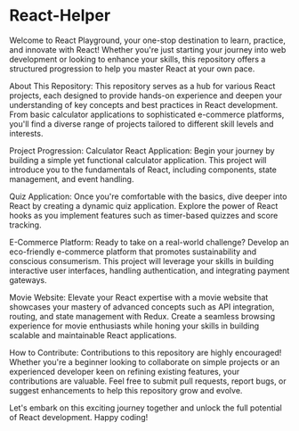 # React-Helper
Welcome to React Playground, your one-stop destination to learn, practice, and innovate with React! Whether you're just starting your journey into web development or looking to enhance your skills, this repository offers a structured progression to help you master React at your own pace.

About This Repository:
This repository serves as a hub for various React projects, each designed to provide hands-on experience and deepen your understanding of key concepts and best practices in React development. From basic calculator applications to sophisticated e-commerce platforms, you'll find a diverse range of projects tailored to different skill levels and interests.

Project Progression:
Calculator React Application: Begin your journey by building a simple yet functional calculator application. This project will introduce you to the fundamentals of React, including components, state management, and event handling.

Quiz Application: Once you're comfortable with the basics, dive deeper into React by creating a dynamic quiz application. Explore the power of React hooks as you implement features such as timer-based quizzes and score tracking.

E-Commerce Platform: Ready to take on a real-world challenge? Develop an eco-friendly e-commerce platform that promotes sustainability and conscious consumerism. This project will leverage your skills in building interactive user interfaces, handling authentication, and integrating payment gateways.

Movie Website: Elevate your React expertise with a movie website that showcases your mastery of advanced concepts such as API integration, routing, and state management with Redux. Create a seamless browsing experience for movie enthusiasts while honing your skills in building scalable and maintainable React applications.

How to Contribute:
Contributions to this repository are highly encouraged! Whether you're a beginner looking to collaborate on simple projects or an experienced developer keen on refining existing features, your contributions are valuable. Feel free to submit pull requests, report bugs, or suggest enhancements to help this repository grow and evolve.

Let's embark on this exciting journey together and unlock the full potential of React development. Happy coding!
